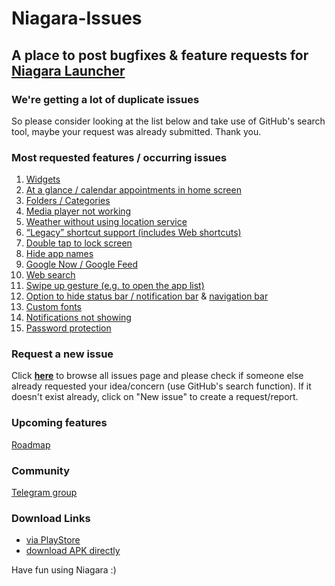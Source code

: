 # Niagara-Issues
## A place to post bugfixes & feature requests for [Niagara Launcher](https://play.google.com/store/apps/details?id=bitpit.launcher "Play Store")

### We're getting a lot of duplicate issues
So please consider looking at the list below and take use of GitHub's search tool, maybe your request was already submitted. Thank you.

### Most requested features / occurring issues
<ol>
  <li><a href="https://github.com/8bitPit/Niagara-Issues/issues/117">Widgets</a></li>
  <li><a href="https://github.com/8bitPit/Niagara-Issues/issues/55">At a glance / calendar appointments in home screen</a></li> 
  <li><a href="https://github.com/8bitPit/Niagara-Issues/issues/13">Folders / Categories</a></li>
  <li><a href="https://github.com/8bitPit/Niagara-Issues/issues/485">Media player not working</a></li>
  <li><a href="https://github.com/8bitPit/Niagara-Issues/issues/179">Weather without using location service</a></li>
  <li><a href="https://github.com/8bitPit/Niagara-Issues/issues/62">&ldquo;Legacy&rdquo; shortcut support (includes Web shortcuts)</a></li>
  <li><a href="https://github.com/8bitPit/Niagara-Issues/issues/63">Double tap to lock screen</a></li>
  <li><a href="https://github.com/8bitPit/Niagara-Issues/issues/79">Hide app names</a></li>
  <li><a href="https://github.com/8bitPit/Niagara-Issues/issues/3">Google Now / Google Feed </a></li>
  <li><a href="https://github.com/8bitPit/Niagara-Issues/issues/58">Web search</a></li>
  <li><a href="https://github.com/8bitPit/Niagara-Issues/issues/122">Swipe up gesture (e.g. to open the app list)</a></li>
  <li><a href="https://github.com/8bitPit/Niagara-Issues/issues/101">Option to hide status bar / notification bar</a> &amp; <a href="https://github.com/8bitPit/Niagara-Issues/issues/43">navigation bar</a></li>
  <li><a href="https://github.com/8bitPit/Niagara-Issues/issues/191">Custom fonts</a></li>
  
  <li><a href="https://github.com/8bitPit/Niagara-Issues/issues/588">Notifications not showing</a></li>
  <li><a href="https://github.com/8bitPit/Niagara-Issues/issues/332">Password protection</a></li>
</ol>

### Request a new issue

Click [**here**](https://github.com/8bitPit/Niagara-Issues/issues "Issues") to browse all issues page and please check if someone else already requested your idea/concern (use GitHub's search function). If it doesn't exist already, click on "New issue" to create a request/report.

### Upcoming features
[Roadmap](https://github.com/8bitPit/Niagara-Issues/releases)

### Community

[Telegram group](https://t.me/niagara_launcher "niagara_launcher")

### Download Links
- [via PlayStore](https://play.google.com/store/apps/details?id=bitpit.launcher "Play Store")
- [download APK directly](https://github.com/8bitPit/Niagara-Issues/releases "via GitHub")

Have fun using Niagara :)
